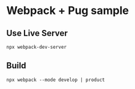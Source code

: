 # Webpack + Pug sample

## Use Live Server

`npx webpack-dev-server`

## Build

`npx webpack --mode develop | product`
